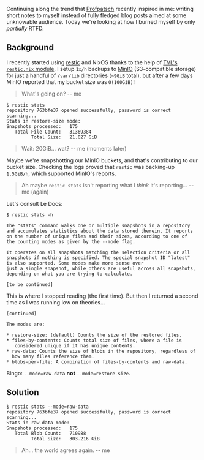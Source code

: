 Continuing along the trend that [Profpatsch][2] recently inspired in me: writing
short notes to myself instead of fully fledged blog posts aimed at some
unknowable audience. Today we're looking at how I burned myself by only
*partially* RTFD.

## Background

I recently started using [restic][4] and NixOS thanks to the help of [TVL's
`restic.nix` module][1]. I setup `1x/h` backups to [MinIO][3] (S3-compatible
storage) for just a handful of `/var/lib` directories (`~9GiB` total), but after
a few days MinIO reported that my bucket size was `O(100GiB)`!

> What's going on?
> -- me

```shell
$ restic stats
repository 763bfe37 opened successfully, password is correct
scanning...
Stats in restore-size mode:
Snapshots processed:   175
   Total File Count:   31369384
         Total Size:   21.027 GiB
```

> Wait: 20GiB... wat?
> -- me (moments later)

Maybe we're snapshotting our MinIO buckets, and that's contributing to our
bucket size. Checking the logs proved that `restic` was backing-up `1.5GiB/h`,
which supported MinIO's reports.

> Ah maybe `restic stats` isn't reporting what I *think* it's reporting...
> -- me (again)

Let's consult Le Docs:

```shell
$ restic stats -h

The "stats" command walks one or multiple snapshots in a repository
and accumulates statistics about the data stored therein. It reports
on the number of unique files and their sizes, according to one of
the counting modes as given by the --mode flag.

It operates on all snapshots matching the selection criteria or all
snapshots if nothing is specified. The special snapshot ID "latest"
is also supported. Some modes make more sense over
just a single snapshot, while others are useful across all snapshots,
depending on what you are trying to calculate.

[to be continued]
```

This is where I stopped reading (the first time). But then I returned a second
time as I was running low on theories...

```shell
[continued]

The modes are:

* restore-size: (default) Counts the size of the restored files.
* files-by-contents: Counts total size of files, where a file is
   considered unique if it has unique contents.
* raw-data: Counts the size of blobs in the repository, regardless of
  how many files reference them.
* blobs-per-file: A combination of files-by-contents and raw-data.
```

Bingo: `--mode=raw-data` **not** `--mode=restore-size`.

## Solution

```shell
$ restic stats --mode=raw-data
repository 763bfe37 opened successfully, password is correct
scanning...
Stats in raw-data mode:
Snapshots processed:   175
   Total Blob Count:   710988
         Total Size:   303.216 GiB
```

> Ah... the world agrees again.
> -- me

[1]: https://cs.tvl.fyi/depot@2ec0d3611960b163a7052e8554ba065f3c89a8cc/-/blob/ops/modules/restic.nix?L9
[2]: https://github.com/profpatsch
[3]: https://min.io/
[4]: https://restic.net/
